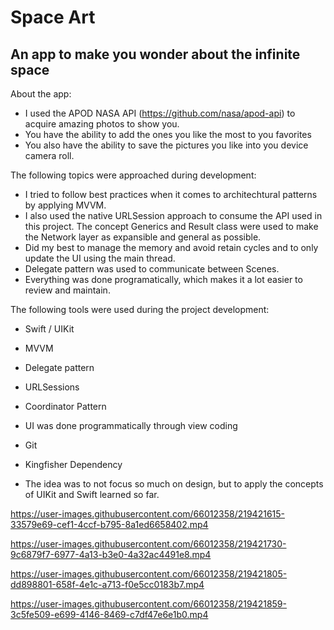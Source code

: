 # Space Art

## An app to make you wonder about the infinite space

About the app:

* I used the APOD NASA API (https://github.com/nasa/apod-api) to acquire amazing photos to show you.
* You have the ability to add the ones you like the most to you favorites
* You also have the ability to save the pictures you like into you device camera roll.


The following topics were approached during development:
* I tried to follow best practices when it comes to architechtural patterns by applying MVVM.
* I also used the native URLSession approach to consume the API used in this project. The concept Generics and Result class were used to make the Network layer as expansible and general as possible.
* Did my best to manage the memory and avoid retain cycles and to only update the UI using the main thread.
* Delegate pattern was used to communicate between Scenes.
* Everything was done programatically, which makes it a lot easier to review and maintain.

The following tools were used during the project development:

* Swift / UIKit
* MVVM
* Delegate pattern
* URLSessions
* Coordinator Pattern
* UI was done programmatically through view coding
* Git
* Kingfisher Dependency

* The idea was to not focus so much on design, but to apply the concepts of UIKit and Swift learned so far.

https://user-images.githubusercontent.com/66012358/219421615-33579e69-cef1-4ccf-b795-8a1ed6658402.mp4

https://user-images.githubusercontent.com/66012358/219421730-9c6879f7-6977-4a13-b3e0-4a32ac4491e8.mp4

https://user-images.githubusercontent.com/66012358/219421805-dd898801-658f-4e1c-a713-f0e5cc0183b7.mp4

https://user-images.githubusercontent.com/66012358/219421859-3c5fe509-e699-4146-8469-c7df47e6e1b0.mp4




